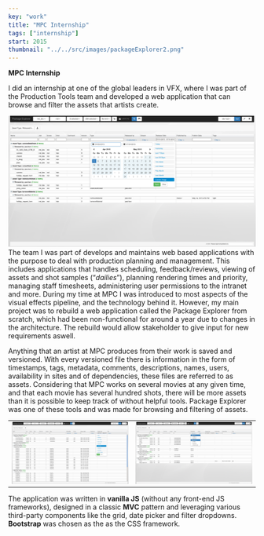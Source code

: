 ```yaml
---
key: "work"
title: "MPC Internship"
tags: ["internship"]
start: 2015
thumbnail: "../../src/images/packageExplorer2.png"
---
```

**MPC Internship**

I did an internship at one of the global leaders in VFX, where I was part of the Production Tools team and developed a web application that can browse and filter the assets that artists create. <div style="float:right">![Package Explorer](../../src/images/packageExplorer2.png)</div>
<!-- end -->
The team I was part of develops and maintains web based applications with the purpose to deal with production planning and management. This includes applications that handles scheduling, feedback/reviews, viewing of assets and shot samples (“*dailies*”), planning rendering times and priority, managing staff timesheets, administering user permissions to the intranet and more. During my time at MPC I was introduced to most aspects of the visual effects pipeline, and the technology behind it. However, my main project was to rebuild a web application called the Package Explorer from scratch, which had been non-functional for around a year due to changes in the architecture. The rebuild would allow stakeholder to give input for new requirements aswell.

Anything that an artist at MPC produces from their work is saved and versioned. With every versioned file there is information in the form of timestamps, tags, metadata, comments, descriptions, names, users, availability in sites and of dependencies, these files are referred to as assets. Considering that MPC works on several movies at any given time, and that each movie has several hundred shots, there will be more assets than it is possible to keep track of without helpful tools. Package Explorer was one of these tools and was made for browsing and filtering of assets.

|  |  |
|---|---|
| ![Package Explorer](../../src/images/packageExplorer1.png) | ![Package Explorer](../../src/images/packageExplorer3.png) |


The application was written in **vanilla JS** (without any front-end JS frameworks), designed in a classic **MVC** pattern and leveraging various third-party components like the grid, date picker and filter dropdowns. **Bootstrap** was chosen as the as the CSS framework.